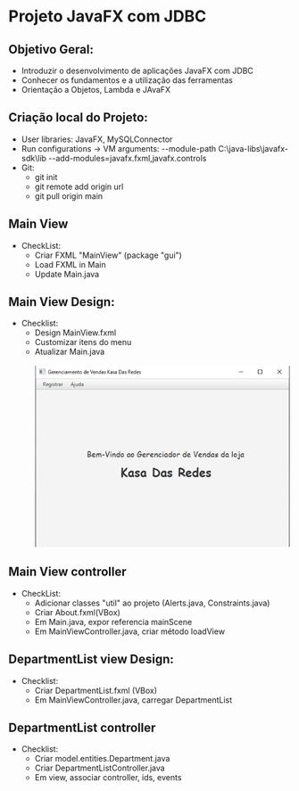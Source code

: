 # Projeto JavaFX com JDBC 
## Objetivo Geral:
- Introduzir o desenvolvimento de aplicações JavaFX com JDBC
- Conhecer os fundamentos e a utilização das ferramentas
- Orientação a Objetos, Lambda e JAvaFX

## Criação local do Projeto:
- User libraries: JavaFX, MySQLConnector
- Run configurations -> VM arguments: --module-path C:\java-libs\javafx-sdk\lib --add-modules=javafx.fxml,javafx.controls 
- Git:
  + git init
  + git remote add origin url
  + git pull origin main

## Main View
+ CheckList:
  - Criar FXML "MainView" (package "gui")
  - Load FXML in Main
  - Update Main.java

## Main View Design:
+ Checklist:
  - Design MainView.fxml
  - Customizar itens do menu
  - Atualizar Main.java </br></br>
![Preview-Screens](https://github.com/GabrielDantas-99/Projeto-Interface-JavaFX/blob/master/imgs/mainview.png)

## Main View controller
+ CheckList:
  - Adicionar classes "util" ao projeto (Alerts.java, Constraints.java)
  - Criar About.fxml(VBox)
  - Em Main.java, expor referencia mainScene
  - Em MainViewController.java, criar método loadView 

## DepartmentList view Design:
+ Checklist:
  - Criar DepartmentList.fxml (VBox)
  - Em MainViewController.java, carregar DepartmentList
 
## DepartmentList controller 
+ Checklist: 
  - Criar model.entities.Department.java 
  - Criar DepartmentListController.java 
  - Em view, associar controller, ids, events 
